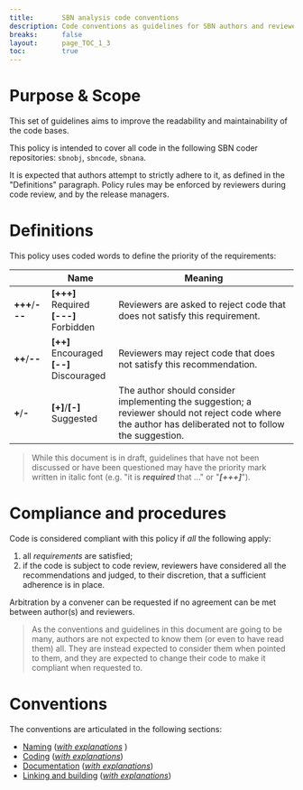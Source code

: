 ```yaml
---
title:       SBN analysis code conventions
description: Code conventions as guidelines for SBN authors and reviewers.
breaks:      false
layout:      page_TOC_1_3
toc:         true
---
```



#   Purpose & Scope ##################################################################


This set of guidelines aims to improve the readability and maintainability of
the code bases.

This policy is intended to cover all code in the following SBN coder repositories:
`sbnobj`, `sbncode`, `sbnana`.

It is expected that authors attempt to strictly adhere to it,
as defined in the "Definitions" paragraph.
Policy rules may be enforced by reviewers during code review, and by the
release managers.



#   Definitions   ##############################################################

This policy uses coded words to define the priority of the requirements:

|                 | Name                                           | Meaning  |
| --------------- | ---------------------------------------------- | -------- |
| **+++**/**---** | **[+++]** Required <br/> **[---]** Forbidden   | Reviewers are asked to reject code that does not satisfy this requirement.     |
| **++**/**--**   | **[++]** Encouraged <br/> **[--]** Discouraged | Reviewers may reject code that does not satisfy this recommendation. |
| **+**/**-**     | **[+]**/**[-]** Suggested                      | The author should consider implementing the suggestion; a reviewer should not reject code where the author has deliberated not to follow the suggestion.|

> While this document is in draft, guidelines that have not been
> discussed or have been questioned may have the priority mark written
> in italic font (e.g. "it is _**required**_ that ..." or "**_[+++]_**").



#   Compliance and procedures   ################################################

Code is considered compliant with this policy if _all_ the following apply:

1. all _requirements_ are satisfied;
2. if the code is subject to code review, reviewers have considered all the
   recommendations and judged, to their discretion, that a sufficient adherence
   is in place.

Arbitration by a convener can be requested if no agreement can be met between author(s) and
reviewers.

> As the conventions and guidelines in this document are going to be many,
authors are not expected to know them (or even to have read them) all.
They are instead expected to consider them when pointed to them, and they are
expected to change their code to make it compliant when requested to.


#   Conventions   ##############################################################

The conventions are articulated in the following sections:

* [Naming](CodingConventionsList.md#naming-conventions) ([_with explanations_](CodingConventionsExplained.md#naming-conventions) )
* [Coding](CodingConventionsList.md#coding) ([_with explanations_](CodingConventionsExplained.md#coding))
* [Documentation](CodingConventionsList.md#documentation) ([_with explanations_](CodingConventionsExplained.md#documentation))
* [Linking and building](CodingConventionsList.md#linking-and-building) ([_with explanations_](CodingConventionsExplained.md#linking-and-building))

